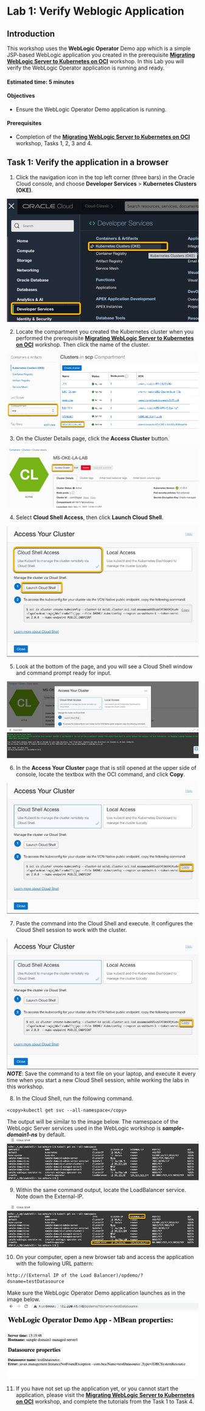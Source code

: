 # Lab 1: Verify Weblogic Application



## Introduction

This workshop uses the **WebLogic Operator** Demo app which is a simple JSP-based WebLogic application you created in the prerequisite [**Migrating WebLogic Server to Kubernetes on OCI**](https://apexapps.oracle.com/pls/apex/dbpm/r/livelabs/workshop-attendee-2?p210_workshop_id=567&p210_type=2&session=102696148940850) workshop. In this Lab you will verify the WebLogic Operator application is running and ready.  

#### Estimated time: 5 minutes

#### Objectives

*   Ensure the WebLogic Operator Demo application is running.



#### Prerequisites

*   Completion of the [**Migrating WebLogic Server to Kubernetes on OCI**](https://apexapps.oracle.com/pls/apex/dbpm/r/livelabs/workshop-attendee-2?p210_workshop_id=567&p210_type=2&session=102696148940850) workshop, Tasks 1, 2, 3 and 4.



## Task 1: Verify the application in a browser

1.  Click the navigation icon in the top left corner (three bars) in the Oracle Cloud console, and choose **Developer Services** > **Kubernetes Clusters (OKE)**.

![Image alt text](images/01.jpg "Image title")

2.  Locate the compartment you created the Kubernetes cluster when you performed the prerequisite [**Migrating WebLogic Server to Kubernetes on OCI**](https://apexapps.oracle.com/pls/apex/dbpm/r/livelabs/workshop-attendee-2?p210_workshop_id=567&p210_type=2&session=102696148940850) workshop. Then click the name of the cluster.

![Image alt text](images/02.jpg "Image title")

3.  On the Cluster Details page, click the **Access Cluster** button.

![Image alt text](images/03.jpg "Image title")

4.  Select **Cloud Shell Access**, then click **Launch Cloud Shell**.

![Image alt text](images/04.jpg "Image title")

5.  Look at the bottom of the page, and you will see a Cloud Shell window and command prompt ready for input.

![Image alt text](images/05.jpg "Image title")

6.  In the **Access Your Cluster** page that is still opened at the upper side of console, locate the textbox with the OCI command, and click **Copy**.

![Image alt text](images/06.jpg "Image title")

7.  Paste the command into the Cloud Shell and execute. It configures the Cloud Shell session to work with the cluster.

![Image alt text](images/06.jpg "Image title")
***NOTE***: Save the command to a text file on your laptop, and execute it every time when you start a new Cloud Shell session, while working the labs in this workshop.

8.  In the Cloud Shell, run the following command.
```
<copy>kubectl get svc --all-namespace</copy>
 ```


The output will be similar to the image below. The namespace of the WebLogic Server services used in the WebLogic workshop is ***sa******mp******le-domain1-ns*** by default.  
![Image alt text](images/08.jpg "Image title")

9.  Within the same command output, locate the LoadBalancer service. Note down the External-IP.

![Image alt text](images/09.jpg "Image title")

10. On your computer, open a new browser tab and access the application with the following URL pattern:
```
http://(External IP of the Load Balancer)/opdemo/?dsname=testDatasource
```
Make sure the WebLogic Operator Demo application launches as in the image below.  
![Image alt text](images/10.jpg "Image title")

11.  If you have not set up the application yet, or you cannot start the application, please visit the [**Migrating WebLogic Server to Kubernetes on OCI**](https://apexapps.oracle.com/pls/apex/dbpm/r/livelabs/workshop-attendee-2?p210_workshop_id=567&p210_type=2&session=102696148940850) workshop, and complete the tutorials from the Task 1 to Task 4.
